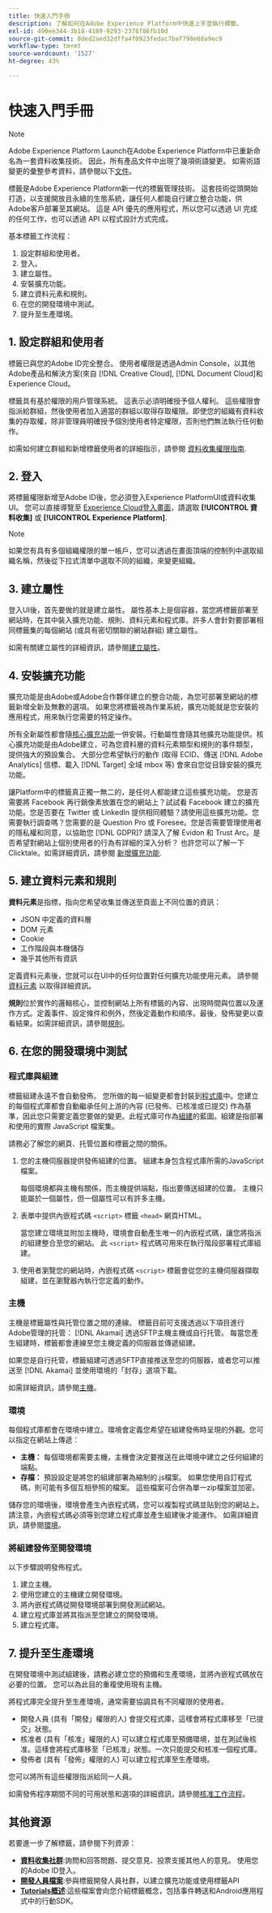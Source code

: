 ```yaml
---
title: 快速入門手冊
description: 了解如何在Adobe Experience Platform中快速上手並執行標籤。
exl-id: 490ee344-3b18-4189-9293-2378f86fb10d
source-git-commit: 8ded2aed32dffa4f0923fedac7baf798e68a9ec9
workflow-type: tm+mt
source-wordcount: '1527'
ht-degree: 43%

---
```


# 快速入門手冊

>[!NOTE]
>
>Adobe Experience Platform Launch在Adobe Experience Platform中已重新命名為一套資料收集技術。 因此，所有產品文件中出現了幾項術語變更。 如需術語變更的彙整參考資料，請參閱以下[文件](../term-updates.md)。

標籤是Adobe Experience Platform新一代的標籤管理技術。 這套技術從頭開始打造，以支援開放且永續的生態系統，讓任何人都能自行建立整合功能，供Adobe客戶部署至其網站。 這是 API 優先的應用程式，所以您可以透過 UI 完成的任何工作，也可以透過 API 以程式設計方式完成。

基本標籤工作流程：

1. 設定群組和使用者。
2. 登入。
3. 建立屬性。
4. 安裝擴充功能。
5. 建立資料元素和規則。
6. 在您的開發環境中測試。
7. 提升至生產環境。

## 1. 設定群組和使用者

標籤已與您的Adobe ID完全整合。 使用者權限是透過Admin Console，以其他Adobe產品和解決方案(來自 [!DNL Creative Cloud], [!DNL Document Cloud]和Experience Cloud。

標籤具有基於權限的用戶管理系統。 這表示必須明確授予個人權利。 這些權限會指派給群組，然後使用者加入適當的群組以取得存取權限。即使您的組織有資料收集的存取權，除非管理員明確授予個別使用者特定權限，否則他們無法執行任何動作。

如需如何建立群組和新增標籤使用者的詳細指示，請參閱 [資料收集權限指南](../../collection/permissions.md).

## 2. 登入

將標籤權限新增至Adobe ID後，您必須登入Experience PlatformUI或資料收集UI。 您可以直接導覽至 [Experience Cloud登入畫面](https://experience.adobe.com/)，請選取 **[!UICONTROL 資料收集]** 或 **[!UICONTROL Experience Platform]**.

>[!NOTE]
>
>如果您有具有多個組織權限的單一帳戶，您可以透過在畫面頂端的控制列中選取組織名稱，然後從下拉式清單中選取不同的組織，來變更組織。

## 3. 建立屬性

登入UI後，首先要做的就是建立屬性。 屬性基本上是個容器，當您將標籤部署至網站時，在其中裝入擴充功能、規則、資料元素和程式庫。許多人會針對要部署相同標籤集的每個網站 (或具有密切關聯的網站群組) 建立屬性。

如需有關建立屬性的詳細資訊，請參閱[建立屬性](../ui/administration/companies-and-properties.md)。

## 4. 安裝擴充功能

擴充功能是由Adobe或Adobe合作夥伴建立的整合功能，為您可部署至網站的標籤新增全新及無數的選項。 如果您將標籤視為作業系統，擴充功能就是您安裝的應用程式，用來執行您需要的特定操作。

所有全新屬性都會隨[核心擴充功能](../extensions/web/core/overview.md)一併安裝。行動屬性會隨其他擴充功能提供。核心擴充功能是由Adobe建立，可為您資料層的資料元素類型和規則的事件類型，提供強大的預設集合。 大部分您希望執行的動作 (取得 ECID、傳送 [!DNL Adobe Analytics] 信標、載入 [!DNL Target] 全域 mbox 等) 會來自您從目錄安裝的擴充功能。

讓Platform中的標籤真正獨一無二的，是任何人都能建立這些擴充功能。 您是否需要將 Facebook 再行銷像素放置在您的網站上？試試看 Facebook 建立的擴充功能。您是否要在 Twitter 或 LinkedIn 提供相同體驗？請使用這些擴充功能。您需要執行調查嗎？您需要的是 Question Pro 或 Foresee。您是否需要管理使用者的隱私權和同意，以協助您 [!DNL GDPR]? 請深入了解 Evidon 和 Trust Arc。是否希望對網站上個別使用者的行為有詳細的深入分析？ 也許您可以了解一下 Clicktale。如需詳細資訊，請參閱 [新增擴充功能](../ui/managing-resources/extensions/overview.md#add-a-new-extension).

## 5. 建立資料元素和規則

**資料元素**&#x200B;是指標，指向您希望收集並傳送至頁面上不同位置的資訊：

* JSON 中定義的資料層
* DOM 元素
* Cookie
* 工作階段與本機儲存
* 幾乎其他所有資訊

定義資料元素後，您就可以在UI中的任何位置對任何擴充功能使用元素。 請參閱 [資料元素](../ui/managing-resources/data-elements.md) 以取得詳細資訊。

**規則**&#x200B;位於實作的邏輯核心，並控制網站上所有標籤的內容、出現時間與位置以及運作方式。定義事件、設定條件和例外，然後定義動作和順序。最後，發佈變更以查看結果。如需詳細資訊，請參閱[規則](../ui/managing-resources/rules.md)。

## 6. 在您的開發環境中測試

### 程式庫與組建

標籤組建永遠不會自動發佈。 您所做的每一組變更都會封裝到[程式庫](../ui/publishing/libraries.md)中。您建立的每個程式庫都會自動繼承任何上游的內容 (已發佈、已核准或已提交) 作為基準，因此您只需要定義您要做的變更。此程式庫可作為[組建](../ui/publishing/builds.md)的藍圖。組建是指部署和使用的實際 JavaScript 檔案集。

請務必了解您的網頁、托管位置和標籤之間的關係。

1. 您的主機伺服器提供發佈組建的位置。 組建本身包含程式庫所需的JavaScript檔案。

   每個環境都與主機有關係，而主機提供端點，指出要傳送組建的位置。 主機只能屬於一個屬性，但一個屬性可以有許多主機。

2. 表單中提供內嵌程式碼  `<script>` 標籤 `<head>` 網頁HTML。

   當您建立環境並附加主機時，環境會自動產生唯一的內嵌程式碼，讓您將指派的組建整合至您的網站。 此 `<script>` 程式碼可用來在執行階段部署程式庫組建。

3. 使用者瀏覽您的網站時，內嵌程式碼 `<script>` 標籤會從您的主機伺服器擷取組建，並在瀏覽器內執行您定義的動作。

### 主機

主機是標籤屬性與托管位置之間的連線。 標籤目前可支援透過以下項目進行Adobe管理的托管： [!DNL Akamai] 透過SFTP主機主機或自行托管。 每當您產生組建時，標籤都會連線至您主機定義的伺服器並傳遞組建。

如果您是自行托管，標籤組建可透過SFTP直接推送至您的伺服器，或者您可以推送至 [!DNL Akamai] 並使用環境的「封存」選項下載。

如需詳細資訊，請參閱[主機](../ui/publishing/hosts/hosts-overview.md)。

### 環境

每個程式庫都會在環境中建立。環境會定義您希望在組建發佈時呈現的外觀。您可以指定在網站上傳遞：

* **主機：** 每個環境都需要主機，主機會決定要推送在此環境中建立之任何組建的端點。
* **存檔：** 預設設定是將您的組建部署為縮制的.js檔案。 如果您使用自訂程式碼，則可能有多個互相參照的檔案。 這些檔案可合併為單一zip檔案並加密。

儲存您的環境後，環境會產生內嵌程式碼，您可以複製程式碼並貼到您的網站上。請注意，內嵌程式碼必須等到您建立程式庫並產生組建後才能運作。 如需詳細資訊，請參閱[環境](../ui/publishing/environments.md)。

### 將組建發佈至開發環境

以下步驟說明發佈程式。

1. 建立主機。
1. 使用您建立的主機建立開發環境。
1. 將內嵌程式碼從開發環境部署到開發測試網站。
1. 建立程式庫並將其指派至您建立的開發環境。
1. 建立程式庫。

## 7. 提升至生產環境

在開發環境中測試組建後，請務必建立您的預備和生產環境，並將內嵌程式碼放在必要的位置。 您可以為此目的重複使用現有主機。

將程式庫完全提升至生產環境，通常需要協調具有不同權限的使用者。

* 開發人員 (具有「開發」權限的人) 會提交程式庫，這樣會將程式庫移至「已提交」狀態。
* 核准者 (具有「核准」權限的人) 可以建立程式庫至預備環境，並在測試後核准。這樣會將程式庫移至「已核准」狀態。一次只能提交和核准一個程式庫。
* 發佈者 (具有「發佈」權限的人) 可以建立程式庫至生產環境。

您可以將所有這些權限指派給同一人員。

如需發佈程序期間不同的可用狀態和選項的詳細資訊，請參閱[核准工作流程](../ui/publishing/publishing-flow.md)。

## 其他資源

若要進一步了解標籤，請參閱下列資源：

* **[資料收集社群](https://forums.adobe.com/community/experience-cloud/platform/launch)**:詢問和回答問題、提交意見、投票支援其他人的意見。 使用您的Adobe ID登入。
* **[開發人員檔案](https://developer.adobelaunch.com/)**:參與標籤開發人員社群，以建立擴充功能或使用標籤API
* **[Tutorials概述](https://experienceleague.adobe.com/docs/core-services-learn/tutorials/overview.html)**:這些檔案會向您介紹標籤概念，包括事件轉送和Android應用程式中的行動SDK。
